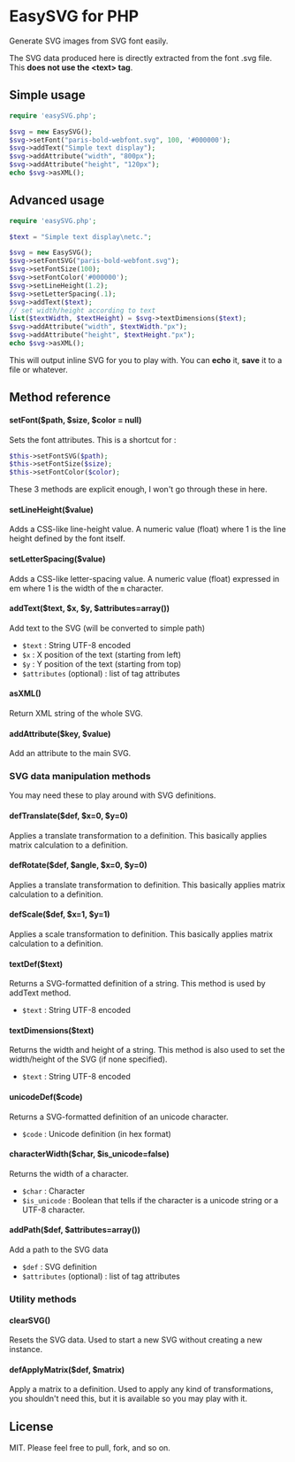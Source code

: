 # EasySVG for PHP

Generate SVG images from SVG font easily.

The SVG data produced here is directly extracted from the font .svg file. This **does not use the &lt;text&gt; tag**.

## Simple usage

```php
require 'easySVG.php';

$svg = new EasySVG();
$svg->setFont("paris-bold-webfont.svg", 100, '#000000');
$svg->addText("Simple text display");
$svg->addAttribute("width", "800px");
$svg->addAttribute("height", "120px");
echo $svg->asXML();
```

## Advanced usage

```php
require 'easySVG.php';

$text = "Simple text display\netc.";

$svg = new EasySVG();
$svg->setFontSVG("paris-bold-webfont.svg");
$svg->setFontSize(100);
$svg->setFontColor('#000000');
$svg->setLineHeight(1.2);
$svg->setLetterSpacing(.1);
$svg->addText($text);
// set width/height according to text
list($textWidth, $textHeight) = $svg->textDimensions($text);
$svg->addAttribute("width", $textWidth."px");
$svg->addAttribute("height", $textHeight."px");
echo $svg->asXML();
```

This will output inline SVG for you to play with. You can **echo** it, **save** it to a file or whatever.

## Method reference

#### setFont($path, $size, $color = null)

Sets the font attributes. This is a shortcut for :

```php
$this->setFontSVG($path);
$this->setFontSize($size);
$this->setFontColor($color);
```

These 3 methods are explicit enough, I won't go through these in here.

#### setLineHeight($value)

Adds a CSS-like line-height value. A numeric value (float) where 1 is the line height defined by the font itself.

#### setLetterSpacing($value)

Adds a CSS-like letter-spacing value. A numeric value (float) expressed in em where 1 is the width of the `m` character.

#### addText($text, $x, $y, $attributes=array())

Add text to the SVG (will be converted to simple path)

- `$text` : String UTF-8 encoded
- `$x` : X position of the text (starting from left)
- `$y` : Y position of the text (starting from top)
- `$attributes` (optional) : list of tag attributes

#### asXML()

Return XML string of the whole SVG.

#### addAttribute($key, $value)

Add an attribute to the main SVG.

### SVG data manipulation methods

You may need these to play around with SVG definitions.

#### defTranslate($def, $x=0, $y=0)

Applies a translate transformation to a definition. This basically applies matrix calculation to a definition.

#### defRotate($def, $angle, $x=0, $y=0)

Applies a translate transformation to definition. This basically applies matrix calculation to a definition.

#### defScale($def, $x=1, $y=1)

Applies a scale transformation to definition. This basically applies matrix calculation to a definition.

#### textDef($text)

Returns a SVG-formatted definition of a string. This method is used by addText method.

- `$text` : String UTF-8 encoded

#### textDimensions($text)

Returns the width and height of a string. This method is also used to set the width/height of the SVG (if none specified).

- `$text` : String UTF-8 encoded

#### unicodeDef($code)

Returns a SVG-formatted definition of an unicode character.

- `$code` : Unicode definition (in hex format)

#### characterWidth($char, $is_unicode=false)

Returns the width of a character.

- `$char` : Character
- `$is_unicode` : Boolean that tells if the character is a unicode string or a UTF-8 character.

#### addPath($def, $attributes=array())

Add a path to the SVG data

- `$def` : SVG definition
- `$attributes` (optional) : list of tag attributes

### Utility methods

#### clearSVG()

Resets the SVG data. Used to start a new SVG without creating a new instance.

#### defApplyMatrix($def, $matrix)

Apply a matrix to a definition. Used to apply any kind of transformations, you shouldn't need this, but it is available so you may play with it.

## License

MIT. Please feel free to pull, fork, and so on.
